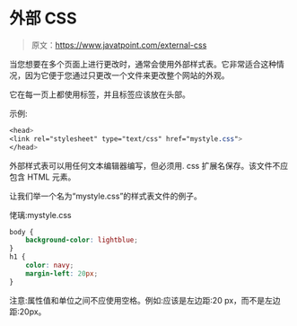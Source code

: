 # 外部 CSS

> 原文：<https://www.javatpoint.com/external-css>

当您想要在多个页面上进行更改时，通常会使用外部样式表。它非常适合这种情况，因为它便于您通过只更改一个文件来更改整个网站的外观。

它在每一页上都使用<link>标签，并且<link>标签应该放在头部。

示例:

```css
<head>
<link rel="stylesheet" type="text/css" href="mystyle.css">
</head>

```

外部样式表可以用任何文本编辑器编写，但必须用. css 扩展名保存。该文件不应包含 HTML 元素。

让我们举一个名为“mystyle.css”的样式表文件的例子。

恅璃:mystyle.css

```css
body {
    background-color: lightblue;
}
h1 {
    color: navy;
    margin-left: 20px;
} 

```

注意:属性值和单位之间不应使用空格。例如:应该是左边距:20 px，而不是左边距:20px。